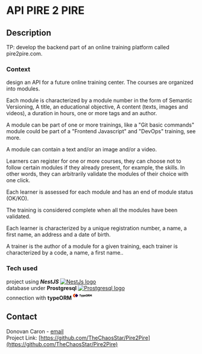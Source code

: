 # API PIRE 2 PIRE

## Description
TP: develop the backend part of an online training platform called pire2pire.com.

### Context
design an API for a future online training center.
The courses are organized into modules.

Each module is characterized by a module number in the form of Semantic Versioning,
A title, an educational objective, A content (texts, images and videos),
a duration in hours, one or more tags and an author.

A module can be part of one or more trainings, like a "Git basic commands" module could be part of a "Frontend Javascript" and "DevOps" training, see more.

A module can contain a text and/or an image and/or a video.

Learners can register for one or more courses, they can choose not to follow certain modules if they already present, for example, the skills. In other words, they can arbitrarily validate the modules of their choice with one click.

Each learner is assessed for each module and has an end of module status (OK/KO).

The training is considered complete when all the modules have been validated.

Each learner is characterized by a unique registration number, a name, a first name, an address and a date of birth.

A trainer is the author of a module for a given training, each trainer is characterized by a code, a name, a first name..

### Tech used

project using ***NestJS*** [<img width=16 alt="NestJs logo" src="https://d33wubrfki0l68.cloudfront.net/e937e774cbbe23635999615ad5d7732decad182a/26072/logo-small.ede75a6b.svg">](https://nestjs.com/)\
database under **Prostgresql** [<img width=16 alt="Prostgresql logo" src="https://www.postgresql.org/media/img/about/press/elephant.png">](https://www.postgresql.org/)\
connection with **typeORM** [<img width=50 alt="typeORM logo" src="https://github.com/typeorm/typeorm/raw/master/resources/logo_big.png">](https://typeorm.io/)

## Contact

Donovan Caron - [email](Caron.donovan1@outlook.fr)\
Project Link: [https://github.com/TheChaosStar/Pire2Pire](https://github.com/TheChaosStar/Pire2Pire)
